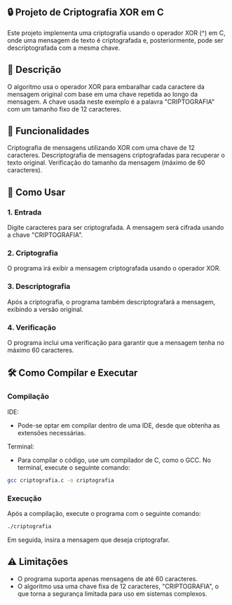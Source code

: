 ## 🔒 Projeto de Criptografia XOR em C

Este projeto implementa uma criptografia usando o operador XOR (^) em C, onde uma mensagem de texto é criptografada e, posteriormente, pode ser descriptografada com a mesma chave.

## 📜 Descrição

O algoritmo usa o operador XOR para embaralhar cada caractere da mensagem original com base em uma chave repetida ao longo da mensagem. A chave usada neste exemplo é a palavra "CRIPTOGRAFIA" com um tamanho fixo de 12 caracteres.

## 🚀 Funcionalidades

Criptografia de mensagens utilizando XOR com uma chave de 12 caracteres.
Descriptografia de mensagens criptografadas para recuperar o texto original.
Verificação do tamanho da mensagem (máximo de 60 caracteres).

## 📝 Como Usar

### 1. Entrada

Digite caracteres para ser criptografada. A mensagem será cifrada usando a chave "CRIPTOGRAFIA".

### 2. Criptografia

O programa irá exibir a mensagem criptografada usando o operador XOR.

### 3. Descriptografia

Após a criptografia, o programa também descriptografará a mensagem, exibindo a versão original.

### 4. Verificação

O programa inclui uma verificação para garantir que a mensagem tenha no máximo 60 caracteres.

## 🛠️ Como Compilar e Executar

### Compilação

IDE:

- Pode-se optar em compilar dentro de uma IDE, desde que obtenha as extensões necessárias.

Terminal:

- Para compilar o código, use um compilador de C, como o GCC. No terminal, execute o seguinte comando:

```bash
gcc criptografia.c -o criptografia
```

### Execução
Após a compilação, execute o programa com o seguinte comando:

```bash
./criptografia
```

Em seguida, insira a mensagem que deseja criptografar.

## ⚠️ Limitações

- O programa suporta apenas mensagens de até 60 caracteres.
- O algoritmo usa uma chave fixa de 12 caracteres, "CRIPTOGRAFIA", o que torna a segurança limitada para uso em sistemas complexos.



